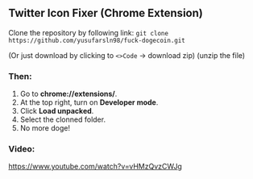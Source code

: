 
## Twitter Icon Fixer (Chrome Extension)

Clone the repository by following link: `git clone https://github.com/yusufarsln98/fuck-dogecoin.git`

(Or just download by clicking to `<>Code` -> download zip) (unzip the file)
 
### Then:

1. Go to  **chrome://extensions/**. 
2. At the top right, turn on  **Developer mode**.
3. Click  **Load unpacked**.
4. Select the clonned folder.
5. No more doge!

### Video:

https://www.youtube.com/watch?v=vHMzQvzCWJg
